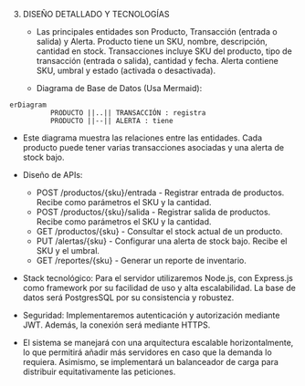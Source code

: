 3. DISEÑO DETALLADO Y TECNOLOGÍAS

   - Las principales entidades son Producto, Transacción (entrada o salida) y Alerta. Producto tiene un SKU, nombre, descripción, cantidad en stock. Transacciones incluye SKU del producto, tipo de transacción (entrada o salida), cantidad y fecha. Alerta contiene SKU, umbral y estado (activada o desactivada).

   - Diagrama de Base de Datos (Usa Mermaid):

``` 
erDiagram
          PRODUCTO ||..|| TRANSACCIÓN : registra
          PRODUCTO ||--|| ALERTA : tiene
```

   - Este diagrama muestra las relaciones entre las entidades. Cada producto puede tener varias transacciones asociadas y una alerta de stock bajo.

   - Diseño de APIs: 
     - POST /productos/{sku}/entrada - Registrar entrada de productos. Recibe como parámetros el SKU y la cantidad.
     - POST /productos/{sku}/salida - Registrar salida de productos. Recibe como parámetros el SKU y la cantidad.
     - GET /productos/{sku} - Consultar el stock actual de un producto.
     - PUT /alertas/{sku} - Configurar una alerta de stock bajo. Recibe el SKU y el umbral.
     - GET /reportes/{sku} - Generar un reporte de inventario.
  
   - Stack tecnológico: Para el servidor utilizaremos Node.js, con Express.js como framework por su facilidad de uso y alta escalabilidad. La base de datos será PostgresSQL por su consistencia y robustez.
  
   - Seguridad: Implementaremos autenticación y autorización mediante JWT. Además, la conexión será mediante HTTPS.
  
   - El sistema se manejará con una arquitectura escalable horizontalmente, lo que permitirá añadir más servidores en caso que la demanda lo requiera. Asimismo, se implementará un balanceador de carga para distribuir equitativamente las peticiones.